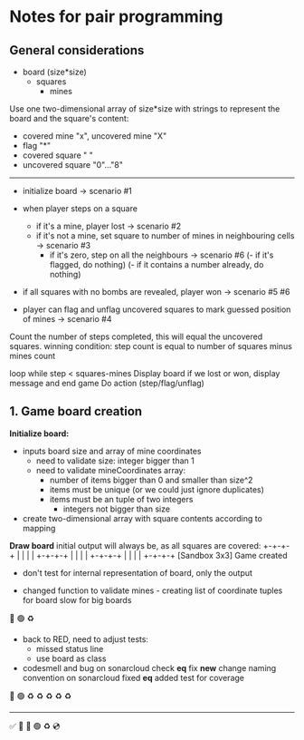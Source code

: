 # Notes for pair programming

## General considerations
- board (size*size)
  - squares
    - mines

Use one two-dimensional array of size*size with strings to represent the board and the square's content:
- covered mine "x", uncovered mine "X"
- flag "*"
- covered square " "
- uncovered square "0"..."8"

***
- initialize board -> scenario #1

- when player steps on a square
  - if it's a mine, player lost -> scenario #2
  - if it's not a mine, set square to number of mines in neighbouring cells -> scenario #3
    - if it's zero, step on all the neighbours -> scenario #6
  (- if it's flagged, do nothing)
  (- if it contains a number already, do nothing)
- if all squares with no bombs are revealed, player won -> scenario #5 #6

- player can flag and unflag uncovered squares to mark guessed position of mines -> scenario #4

Count the number of steps completed, this will equal the uncovered squares.
winning condition: step count is equal to number of squares minus mines count

loop while step < squares-mines
    Display board
    if we lost or won, display message and end game
    Do action (step/flag/unflag)


## 1. Game board creation

**Initialize board:**
- inputs board size and array of mine coordinates
  - need to validate size: integer bigger than 1
  - need to validate mineCoordinates array:
    - number of items bigger than 0 and smaller than size^2
    - items must be unique (or we could just ignore duplicates)
    - items must be an tuple of two integers
      - integers not bigger than size
- create two-dimensional array with square contents according to mapping

**Draw board**
initial output will always be, as all squares are covered:
+-+-+-+
| | | |
+-+-+-+
| | | |
+-+-+-+
| | | |
+-+-+-+
[Sandbox 3x3] Game created

- don't test for internal representation of board, only the output

- changed function to validate mines - creating list of coordinate tuples for board slow for big boards

🔴 🟢 ♻️

- back to RED, need to adjust tests:
  - missed status line
  - use board as class
- codesmell and bug on sonarcloud
check __eq__ 
fix __new__
change naming convention on sonarcloud
fixed __eq__ added test for coverage

🔴 🟢 ♻️ ♻️ ♻️ ♻️ ♻️

***
✅ 🍅 🔴 🟢 ♻️ 💿
